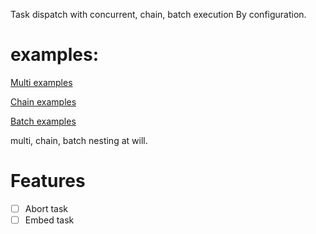 Task dispatch with concurrent, chain, batch execution  By configuration.

# examples:

[Multi examples](https://github.com/jame298/rhombus/blob/master/multi_test.go#L1)

[Chain examples](https://github.com/jame298/rhombus/blob/master/chain_test.go#L1)

[Batch examples](https://github.com/jame298/rhombus/blob/master/batch_test.go#L1)

multi, chain, batch nesting at will.

# Features
- [ ] Abort task
- [ ] Embed task
